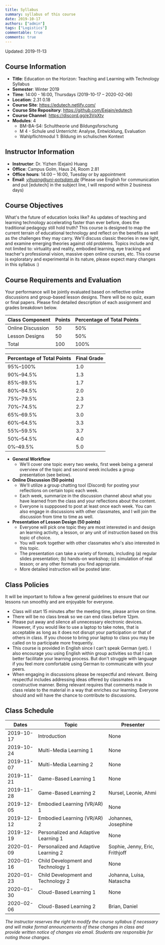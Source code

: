 ```yaml
---
title: Syllabus
summary: syllabus of this course
date: 2019-10-17
authors: ["admin"]
tags: ["Logistics"]
commentable: true
comments: true
---
```


Updated: 2019-11-13

## Course Information
- **Title**: Education on the Horizon: Teaching and Learning with Technology Syllabus
- **Semester**: Winter 2019
- **Time**: 14:00 - 16:00, Thursdays (2019-10-17 – 2020-02-06)
- **Location**: 2.31 0.18 
- **Course Site**: https://edutech.netlify.com/
- **Course Site Repository**: https://github.com/Eejain/edutech
- **Course Channel**: https://discord.gg/e3VpXtv
- **Modules**: 4
    -   BM-BA-S4: Schultheorie und Bildungsforschung  
    -   M 4 - Schule und Unterricht: Analyse, Entwicklung, Evaluation 
    -   Wahlpflichtmodul 1: Bildung im schulischen Kontext  


## Instructor Information
- **Instructor**: Dr. Yizhen (Eejain) Huang 
- **Office**: Campus Golm, Haus 24, Room 2.81
- **Office hours**: 14:00 – 16:00, Tuesday or by appointment
- **Email**: *yihuang@uni-potsdam.de* (Please use English for communication and put [edutech] in the subject line, I will respond within 2 business days)

## Course Objectives
What's the future of education looks like? As updates of teaching and learning technology accelerating faster than ever before, does the traditional pedagogy still hold truth? This course is designed to map the current terrain of educational technology and reflect on the benefits as well as the challenges they may carry. We'll discuss classic theories in new light, and examine emerging theories against old problems. Topics include and not limited to: virtuality and reality, embodied learning, eye tracking and teacher's professional vision, massive open online courses, etc.
This course is exploratary and experimental in its nature, please expect many changes in this syllabus :)

## Course Requirements and Evaluation
Your performance will be jointly evaluated based on reflective online discussions and group-based lesson designs. There will be no quiz, exam or final papers. Please find detailed description of each assignment and grades breakdown below.



| Class Component          | Points   | Percentage of Total Points   |
| ------------------------ | -------- | ---------------------------- |
| Online Discussion        | 50       | 50%                          |
| Lesson Designs           | 50       | 50%                          |
| Total                    | 100      | 100%                         |


| Percentage of Total Points   | Final Grade   |
| ---------------------------- | ------------- |
| 95%–100%                     | 1.0           |
| 90%–94.5%                    | 1.3           |
| 85%–89.5%                    | 1.7           |
| 80%–84.5%                    | 2.0           |
| 75%–79.5%                    | 2.3           |
| 70%–74.5%                    | 2.7           |
| 65%–69.5%                    | 3.0           |
| 60%–64.5%                    | 3.3           |
| 55%–59.5%                    | 3.7           |
| 50%–54.5%                    | 4.0           |
| 0%–49.5%                     | 5.0           |

- **General Workflow**
    - We'll cover one topic every two weeks, first week being a general overview of the topic and second week includes a group presentation (see below). 
- **Online Discussion (50 points)**  
    - We'll utilize a group chatting tool (Discord) for posting your reflections on certain topic each week.  
    - Each week, summarize in the discussion channel about what you have learned from the class and your reflections about the content.  
    - Everyone is suppposed to post at least once each week. You can also engage in discussions with other classmates, and I will join the discussion from time to time as well. 
- **Presentation of Lesson Design (50 points)**
    - Everyone will pick one topic they are most interested in and design an learning activity, a lesson, or any unit of instruction based on this topic of choice. 
    - You will work together with other classmates who's also interested in this topic. 
    - The presentation can take a variety of formats, including (a) regular slides presentation; (b) hands-on workshop; (c) simulation of real lesson; or any other formats you find appropriate. 
    - More detailed instruction will be posted later. 

## Class Policies
It will be important to follow a few general guidelines to ensure that our lessons run smoothly and are enjoyable for everyone.  

- Class will start 15 minutes after the meeting time, please arrive on time.
- There will be no class break so we can end class before 12pm. 
- Please put away and silence all unnecessary electronic devices. However, if you would like to use a laptop to take notes, that is acceptable as long as it does not disrupt your participation or that of others in class. If you choose to bring your laptop to class you may be called on to participate more frequently. 
- This course is provided in English since I can't speak German (yet). I also encourage you using English within group activities so that I can better facilitate your learning process. But don't struggle with language if you feel more comfortable using German to communicate with your peers.
- When engaging in discussions please be respectful and relevant. Being respectful includes addressing ideas offered by classmates in a constructive manner. Being relevant requires that comments made in class relate to the material in a way that enriches our learning. Everyone should and will have the chance to contribute to discussions. 


## Class Schedule

| Dates                 | Topic                                | Presenter                |
| --------------------- | ----------------------------------   | ---------                |
| 2019-10-17            | Introduction                         | None                     |
| 2019-10-24            | Multi-Media Learning 1               | None                     |
| 2019-11-07            | Multi-Media Learning 2               | None                     |
| 2019-11-21            | Game-Based Learning 1                | None                     |
| 2019-11-28            | Game-Based Learning 2                | Nursel, Leonie, Ahmi     |
| 2019-12-05            | Embodied Learning (VR/AR) 1          | None                     |
| 2019-12-12            | Embodied Learning (VR/AR) 2          | Johannes, Josephine      |
| 2019-12-19            | Personalized and Adaptive Learning 1 | None                     |
| 2020-01-09            | Personalized and Adaptive Learning 2 | Sophie, Jenny, Eric, Frithjoff      |
| 2020-01-16            | Child Development and Technology 1   | None                     |
| 2020-01-23            | Child Development and Technology 2   | Johanna, Luisa, Natascha |
| 2020-01-30            | Cloud-Based Learning 1               | None                     |
| 2020-02-06            | Cloud-Based Learning 2               | Brian, Daniel            |




*The instructor reserves the right to modify the course syllabus if necessary and will make formal announcements of these changes in class and provide written notice of changes via email. Students are responsible for noting those changes.*





